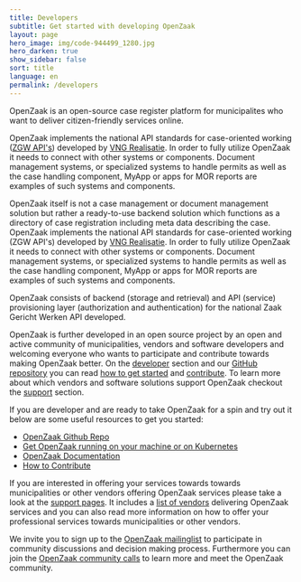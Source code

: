 ```yaml
---
title: Developers
subtitle: Get started with developing OpenZaak
layout: page
hero_image: img/code-944499_1280.jpg
hero_darken: true
show_sidebar: false
sort: title
language: en
permalink: /developers
---
```


OpenZaak is an open-source case register platform for municipalites who want to deliver citizen-friendly services online.<br/>


OpenZaak implements the national API standards for case-oriented working ([ZGW API's](https://github.com/VNG-Realisatie/gemma-zaken)) developed by [VNG Realisatie](https://www.vngrealisatie.nl/). In order to fully utilize OpenZaak it needs to connect with other systems or components. Document management systems, or specialized systems to handle permits as well as the case handling component, MyApp or apps for MOR reports are examples of such systems and components.

OpenZaak itself is not a case management or document management solution but rather a ready-to-use backend solution which functions as a directory of case registration including meta data describing the case. OpenZaak implements the national API standards for case-oriented working (ZGW API's) developed by [VNG Realisatie](https://www.vngrealisatie.nl/). In order to fully utilize OpenZaak it needs to connect with other systems or components. Document management systems, or specialized systems to handle permits as well as the case handling component, MyApp or apps for MOR reports are examples of such systems and components.

OpenZaak consists of backend (storage and retrieval) and API (service) provisioning layer (authorization and authentication) for the national Zaak Gericht Werken API developed.

OpenZaak is further developed in an open source project by an open and active community of municipalities, vendors and software developers and welcoming everyone who wants to participate and contribute towards making OpenZaak better. On the [developer](https://#developer) section and our [GitHub repository](https://github.com/open-zaak/open-zaak) you can read [how to get started](https://open-zaak.readthedocs.io/en/latest/installation/index.html#installation-index) and [contribute](https://github.com/open-zaak/open-zaak/blob/master/CONTRIBUTING.md). To learn more about which vendors and software solutions support OpenZaak checkout the [support](https://support) section.

If you are developer and are ready to take OpenZaak for a spin and try out it below are some useful resources to get you started:

* [OpenZaak Github Repo](https://github.com/open-zaak/open-zaak)
* [Get OpenZaak running on your machine or on Kubernetes](https://open-zaak.readthedocs.io/en/latest/installation/index.html)
* [OpenZaak Documentation](https://open-zaak.readthedocs.io/en/latest/introduction/index.html)
* [How to Contribute](https://github.com/open-zaak/open-zaak/blob/master/CONTRIBUTING.md)

If you are interested in offering your services towards towards municipalities or other vendors offering OpenZaak services please take a look at the [support pages](/support). It includes a [list of vendors](/support) delivering OpenZaak services and you can also read more information on how to offer your professional services towards municipalities or other vendors.

We invite you to sign up to the [OpenZaak mailinglist](https://lists.publiccode.net/mailman/postorius/lists/openzaak-discuss.lists.publiccode.net/) to participate in community discussions and decision making process. Furthermore you can join the [OpenZaak community calls](#) to learn more and meet the OpenZaak community.
